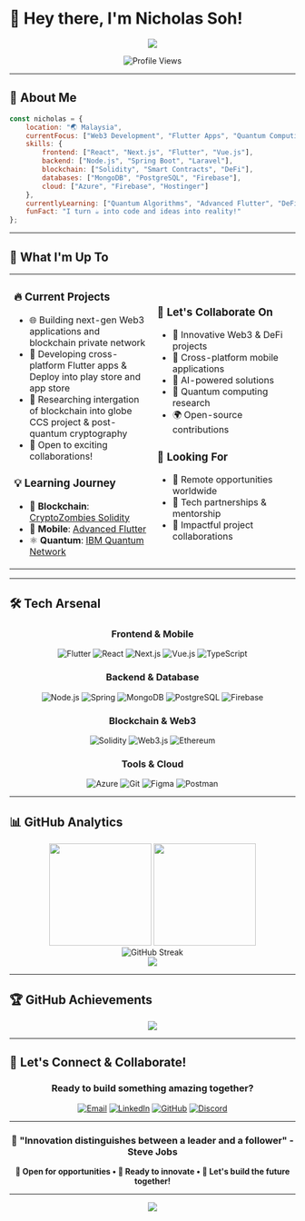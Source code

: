 # 👋 Hey there, I'm Nicholas Soh!

<div align="center">
  <img src="https://readme-typing-svg.herokuapp.com/?font=Fira+Code&size=32&center=true&vCenter=true&width=600&height=70&color=00D9FF&duration=3000&lines=Full-Stack+Software+Engineer+🚀;Blockchain+%26+AI+Researcher+🔬;Flutter+%26+Web3+Developer+💎;Open+for+Global+Collaborations+🌍" />
</div>

<div align="center">
  
  ![Profile Views](https://komarev.com/ghpvc/?username=niczrsoh&color=00D9FF&style=for-the-badge&label=PROFILE+VIEWS)
  
</div>

---

## 🚀 **About Me**

```javascript
const nicholas = {
    location: "🌏 Malaysia",
    currentFocus: ["Web3 Development", "Flutter Apps", "Quantum Computing"],
    skills: {
        frontend: ["React", "Next.js", "Flutter", "Vue.js"],
        backend: ["Node.js", "Spring Boot", "Laravel"],
        blockchain: ["Solidity", "Smart Contracts", "DeFi"],
        databases: ["MongoDB", "PostgreSQL", "Firebase"],
        cloud: ["Azure", "Firebase", "Hostinger"]
    },
    currentlyLearning: ["Quantum Algorithms", "Advanced Flutter", "DeFi Protocols"],
    funFact: "I turn ☕ into code and ideas into reality!"
};
```

---

## 🎯 **What I'm Up To**

<table>
<tr>
<td width="50%">

### 🔥 **Current Projects**
- 🌐 Building next-gen Web3 applications and blockchain private network
- 📱 Developing cross-platform Flutter apps & Deploy into play store and app store
- 🧠 Researching intergation of blockchain into globe CCS project & post-quantum cryptography
- 🤝 Open to exciting collaborations!

### 💡 **Learning Journey**
- 🔗 **Blockchain**: [CryptoZombies Solidity](https://cryptozombies.io/en/lesson)
- 📱 **Mobile**: [Advanced Flutter](https://flutter.dev/learn)  
- ⚛️ **Quantum**: [IBM Quantum Network](https://quantum.cloud.ibm.com)

</td>
<td width="50%">

### 🌟 **Let's Collaborate On**
- 🚀 Innovative Web3 & DeFi projects
- 📱 Cross-platform mobile applications
- 🤖 AI-powered solutions
- 🔬 Quantum computing research
- 🌍 Open-source contributions

### 🎯 **Looking For**
- 💼 Remote opportunities worldwide
- 🤝 Tech partnerships & mentorship
- 🌟 Impactful project collaborations

</td>
</tr>
</table>

---

## 🛠️ **Tech Arsenal**

<div align="center">

### **Frontend & Mobile**
![Flutter](https://img.shields.io/badge/Flutter-02569B?style=for-the-badge&logo=flutter&logoColor=white)
![React](https://img.shields.io/badge/React-20232A?style=for-the-badge&logo=react&logoColor=61DAFB)
![Next.js](https://img.shields.io/badge/Next.js-000000?style=for-the-badge&logo=nextdotjs&logoColor=white)
![Vue.js](https://img.shields.io/badge/Vue.js-35495E?style=for-the-badge&logo=vuedotjs&logoColor=4FC08D)
![TypeScript](https://img.shields.io/badge/TypeScript-007ACC?style=for-the-badge&logo=typescript&logoColor=white)

### **Backend & Database**
![Node.js](https://img.shields.io/badge/Node.js-43853D?style=for-the-badge&logo=nodedotjs&logoColor=white)
![Spring](https://img.shields.io/badge/Spring-6DB33F?style=for-the-badge&logo=spring&logoColor=white)
![MongoDB](https://img.shields.io/badge/MongoDB-4EA94B?style=for-the-badge&logo=mongodb&logoColor=white)
![PostgreSQL](https://img.shields.io/badge/PostgreSQL-316192?style=for-the-badge&logo=postgresql&logoColor=white)
![Firebase](https://img.shields.io/badge/Firebase-039BE5?style=for-the-badge&logo=Firebase&logoColor=white)

### **Blockchain & Web3**
![Solidity](https://img.shields.io/badge/Solidity-363636?style=for-the-badge&logo=solidity&logoColor=white)
![Web3.js](https://img.shields.io/badge/Web3.js-F16822?style=for-the-badge&logo=web3dotjs&logoColor=white)
![Ethereum](https://img.shields.io/badge/Ethereum-3C3C3D?style=for-the-badge&logo=ethereum&logoColor=white)

### **Tools & Cloud**
![Azure](https://img.shields.io/badge/Microsoft_Azure-0089D0?style=for-the-badge&logo=microsoft-azure&logoColor=white)
![Git](https://img.shields.io/badge/Git-F05032?style=for-the-badge&logo=git&logoColor=white)
![Figma](https://img.shields.io/badge/Figma-F24E1E?style=for-the-badge&logo=figma&logoColor=white)
![Postman](https://img.shields.io/badge/Postman-FF6C37?style=for-the-badge&logo=postman&logoColor=white)

</div>

---

## 📊 **GitHub Analytics**

<div align="center">
  <img height="180em" src="https://github-readme-stats.vercel.app/api?username=niczrsoh&show_icons=true&theme=tokyonight&include_all_commits=true&count_private=true"/>
  <img height="180em" src="https://github-readme-stats.vercel.app/api/top-langs/?username=niczrsoh&layout=compact&langs_count=8&theme=tokyonight"/>
</div>

<div align="center">
  <img src="https://github-readme-streak-stats.herokuapp.com/?user=niczrsoh&theme=tokyonight" alt="GitHub Streak" />
</div>

<div align="center">
  <img src="https://github-readme-activity-graph.vercel.app/graph?username=niczrsoh&theme=tokyo-night&hide_border=true" />
</div>

---

## 🏆 **GitHub Achievements**

<div align="center">
  <img src="[https://github.githubassets.com/images/modules/profile/achievements/pull-shark-default.png](https://github.com/users/niczrsoh/achievements/pull-shark)"/>
</div>

---

## 🤝 **Let's Connect & Collaborate!**

<div align="center">

### **Ready to build something amazing together?**

[![Email](https://img.shields.io/badge/Email-D14836?style=for-the-badge&logo=gmail&logoColor=white)](mailto:422zrsoh@gmail.com)
[![LinkedIn](https://img.shields.io/badge/LinkedIn-0077B5?style=for-the-badge&logo=linkedin&logoColor=white)](https://www.linkedin.com/in/soh-zen-ren-08a0391bb/)
[![GitHub](https://img.shields.io/badge/GitHub-100000?style=for-the-badge&logo=github&logoColor=white)](https://github.com/niczrsoh)
[![Discord](https://img.shields.io/badge/Discord-7289DA?style=for-the-badge&logo=discord&logoColor=white)](#)

</div>

---

<div align="center">

### **💭 "Innovation distinguishes between a leader and a follower" - Steve Jobs**

**🌟 Open for opportunities • 🚀 Ready to innovate • 🤝 Let's build the future together!**

</div>

---

<div align="center">
  <img src="https://capsule-render.vercel.app/api?type=waving&color=00D9FF&height=120&section=footer"/>
</div>
